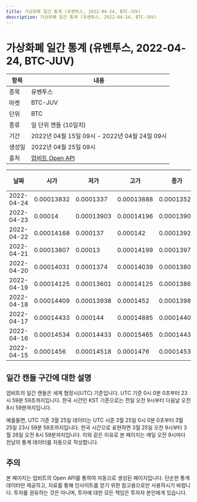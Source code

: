 ```yaml
---
title: 가상화폐 일간 통계 (유벤투스, 2022-04-24, BTC-JUV)
description: 가상화폐 일간 통계 (유벤투스, 2022-04-24, BTC-JUV)
---
```



가상화폐 일간 통계 (유벤투스, 2022-04-24, BTC-JUV)
===

|항목|내용|
|--|--|
|종목|유벤투스|
|마켓|BTC-JUV|
|단위|BTC|
|종류|일 단위 캔들 (10일치)|
|기간|2022년 04월 15일 09시 - 2022년 04월 24일 09시|
|생성일|2022년 04월 25일 09시|
|출처|[업비트 Open API](https://docs.upbit.com)|


|날짜|시가|저가|고가|종가|비고|
|--|--|--|--|--|--|
|2022-04-24|0.00013832|0.0001337|0.00013888|0.00013524|    |
|2022-04-23|0.00014|0.00013903|0.00014196|0.00013903|    |
|2022-04-22|0.00014168|0.000137|0.000142|0.00013923|    |
|2022-04-21|0.00013807|0.00013|0.00014199|0.00013975|    |
|2022-04-20|0.00014031|0.0001374|0.00014039|0.00013806|    |
|2022-04-19|0.00014125|0.00013601|0.00014125|0.00013866|    |
|2022-04-18|0.00014409|0.00013938|0.0001452|0.0001398|    |
|2022-04-17|0.00014433|0.000144|0.00014885|0.00014409|    |
|2022-04-16|0.00014534|0.00014433|0.00015465|0.00014433|    |
|2022-04-15|0.0001456|0.00014518|0.0001476|0.00014534|    |


일간 캔들 구간에 대한 설명
---


업비트의 일간 캔들은 세계 협정시(UTC) 기준입니다. 
UTC 기준 0시 0분 0초부터 23시 59분 59초까지입니다. 
한국 시간인 KST 기준으로는 전일 오전 9시부터 다음날 오전 8시 59분까지입니다. 


예를들면, UTC 기준 3월 25일 데이터는 UTC 시준 3월 25일 0시 0분 0초부터 3월 25일 23시 59분 59초까지입니다. 
한국 시간으로 표현하면 3월 25일 오전 9시부터 3월 26일 오전 8시 59분까지입니다. 
이와 같은 이유로 본 페이지는 매일 오전 9시마다 전날의 통계 데이터를 자동으로 작성합니다. 


주의
---


본 페이지는 업비트의 Open API를 통하여 자동으로 생성된 페이지입니다. 
단순한 통계 데이터만 제공하고, 자료를 통해 인사이트를 얻기 위한 참고용으로만 사용하시기 바랍니다. 
투자를 권유하는 것은 아니며, 투자에 대한 모든 책임은 투자자 본인에게 있습니다. 
